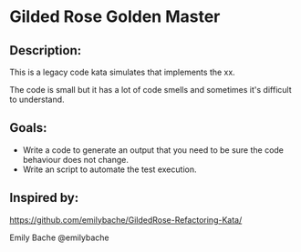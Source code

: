 # Gilded Rose Golden Master

## Description:
This is a legacy code kata simulates that implements the xx.

The code is small but it has a lot of code smells and sometimes it's difficult to understand.
 
## Goals:
- Write a code to generate an output that you need to be sure the code behaviour does not change.
- Write an script to automate the test execution.

## Inspired by:
https://github.com/emilybache/GildedRose-Refactoring-Kata/

Emily Bache @emilybache
